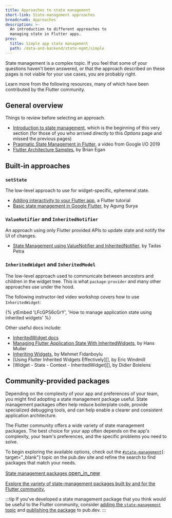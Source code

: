 ```yaml
---
title: Approaches to state management
short-link: State-management approaches
breadcrumb: Approaches
description: >-
  An introduction to different approaches to
  managing state in Flutter apps.
prev:
  title: Simple app state management
  path: /data-and-backend/state-mgmt/simple
---
```


State management is a complex topic.
If you feel that some of your questions haven't been answered,
or that the approach described on these pages
is not viable for your use cases, you are probably right.

Learn more from the following resources,
many of which have been contributed by the Flutter community.

## General overview

Things to review before selecting an approach.

* [Introduction to state management][],
  which is the beginning of this very section
  (for those of you who arrived directly to this _Options_ page
  and missed the previous pages)
* [Pragmatic State Management in Flutter][],
  a video from Google I/O 2019
* [Flutter Architecture Samples][], by Brian Egan

[Flutter Architecture Samples]: https://fluttersamples.com/
[Introduction to state management]: /data-and-backend/state-mgmt/intro
[Pragmatic State Management in Flutter]: {{site.yt.watch}}?v=d_m5csmrf7I

## Built-in approaches

### `setState`

The low-level approach to use for widget-specific, ephemeral state.

* [Adding interactivity to your Flutter app][], a Flutter tutorial
* [Basic state management in Google Flutter][], by Agung Surya

[Adding interactivity to your Flutter app]: /ui/interactivity
[Basic state management in Google Flutter]: {{site.medium}}/@agungsurya/basic-state-management-in-google-flutter-6ee73608f96d

<a id="valuenotifier-inheritednotifier" aria-hidden="true"></a>

### `ValueNotifier` and `InheritedNotifier`

An approach using only Flutter provided APIs to
update state and notify the UI of changes.

* [State Management using ValueNotifier and InheritedNotifier][], by Tadas Petra

[State Management using ValueNotifier and InheritedNotifier]: https://www.hungrimind.com/articles/flutter-state-management

<a id="inheritedwidget-inheritedmodel" aria-hidden="true"></a>

### `InheritedWidget` and `InheritedModel`

The low-level approach used to
communicate between ancestors and children in the widget tree.
This is what `package:provider` and many other approaches use under the hood.

The following instructor-led video workshop covers how to
use `InheritedWidget`:

{% ytEmbed 'LFcGPS6cGrY', 'How to manage application state using inherited widgets' %}

Other useful docs include:

* [InheritedWidget docs][]
* [Managing Flutter Application State With InheritedWidgets][],
  by Hans Muller
* [Inheriting Widgets][], by Mehmet Fidanboylu
* [Using Flutter Inherited Widgets Effectively][], by Eric Windmill
* [Widget - State - Context - InheritedWidget][], by Didier Bolelens

[InheritedWidget docs]: {{site.api}}/flutter/widgets/InheritedWidget-class.html
[Inheriting Widgets]: {{site.medium}}/@mehmetf_71205/inheriting-widgets-b7ac56dbbeb1
[Managing Flutter Application State With InheritedWidgets]: {{site.flutter-medium}}/managing-flutter-application-state-with-inheritedwidgets-1140452befe1

## Community-provided packages

Depending on the complexity of your app and preferences of your team,
you might find adopting a state management package useful.
State management packages often help reduce boilerplate code,
provide specialized debugging tools, and can help
enable a clearer and consistent application architecture.

The Flutter community offers a wide variety of state management packages.
The best choice for your app often depends on the app's complexity,
your team's preferences, and the specific problems you need to solve.

To begin exploring the available options,
check out the [`#state-management`][]{: target="_blank"} topic on the pub.dev site and
refine the search to find packages that match your needs.

<div class="card-grid">
  <a class="card outlined-card" href="{{site.pub}}/packages?q=topic%3Astate-management" target="_blank">
    <div class="card-header">
      <span class="card-title">
        <span>State management packages</span>
        <span class="material-symbols" aria-hidden="true" style="font-size: 1rem;" translate="no">open_in_new</span>
      </span>
    </div>
    <div class="card-content">
      <p>Explore the variety of state-management packages built by and for the Flutter community.</p>
    </div>
  </a>
</div>

:::tip
If you've developed a state management package that
you think would be useful to the Flutter community,
consider [adding the `state-management` topic][pub-topics] and
[publishing the package][pub-publish] to pub.dev.
:::

[`#state-management`]: {{site.pub}}/packages?q=topic%3Astate-management
[pub-topics]: {{site.dart-site}}/tools/pub/pubspec#topics
[pub-publish]: {{site.dart-site}}/tools/pub/publishing
